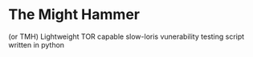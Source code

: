 # The Might Hammer
(or TMH) Lightweight TOR capable slow-loris vunerability testing script written in python
